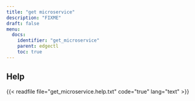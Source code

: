 ```yaml
---
title: "get microservice"
description: "FIXME"
draft: false
menu:
  docs:
    identifier: "get_microservice"
    parent: edgectl
    toc: true
---
```


## Help

{{< readfile file="get_microservice.help.txt" code="true" lang="text" >}}
